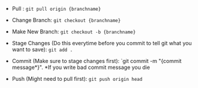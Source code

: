 - Pull : `git pull origin {branchname}`
- Change Branch: `git checkout {branchname}`
- Make New Branch: `git checkout -b {branchname}`

- Stage Changes (Do this everytime before you commit to tell git what you want to save): `git add .`
- Commit (Make sure to stage changes first): `git commit -m "{commit message*}". *If you write bad commit message you die
- Push (Might need to pull first): `git push origin head`